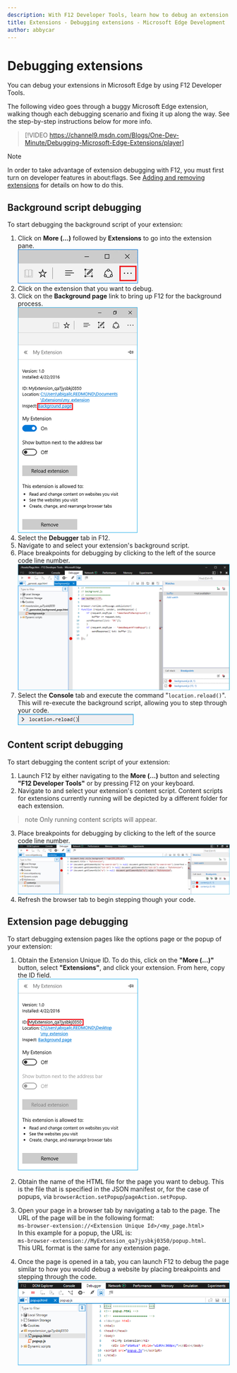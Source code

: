 ```yaml
---
description: With F12 Developer Tools, learn how to debug an extension's background script, content scripts, and extension pages.
title: Extensions - Debugging extensions - Microsoft Edge Development
author: abbycar
---
```


# Debugging extensions

You can debug your extensions in Microsoft Edge by using F12 Developer Tools.

The following video goes through a buggy Microsoft Edge extension, walking though each debugging scenario and fixing it up along the way. See the step-by-step instructions below for more info.

> [!VIDEO https://channel9.msdn.com/Blogs/One-Dev-Minute/Debugging-Microsoft-Edge-Extensions/player]


> [!NOTE]
> In order to take advantage of extension debugging with F12, you must first turn on developer features in about:flags. See [Adding and removing extensions](./adding-and-removing-extensions.md) for details on how to do this.


## Background script debugging
To start debugging the background script of your extension:

1. Click on **More (...)** followed by **Extensions** to go into the extension pane.  
 ![more button](./../media/morebutton.png)
2. Click on the extension that you want to debug.
3. Click on the **Background page** link to bring up F12 for the background process.  
 ![selected extension view of options with inspect link](./../media/debug-inspect.png)
4. Select the **Debugger** tab in F12.
5. Navigate to and select your extension's background script.
6. Place breakpoints for debugging by clicking to the left of the source code line number.  
 ![f12 console showing background script with break points](./../media/debug-f12-background.png)
7. Select the **Console** tab and execute the command "`location.reload()`". This will re-execute the background script, allowing you to step through your code.  
 ![console with location.reload entered](./../media/debug-f12-background-console.png)


## Content script debugging
To start debugging the content script of your extension:

1. Launch F12 by either navigating to the **More (...)** button and selecting **"F12 Developer Tools"** or by pressing F12 on your keyboard.
2. Navigate to and select your extension's content script. Content scripts for extensions currently running will be depicted by a different folder for each extension.

 >note Only running content scripts will appear.

3. Place breakpoints for debugging by clicking to the left of the source code line number.  
 ![f12 with content script being debugged](./../media/debug-content-f12.png)
4. Refresh the browser tab to begin stepping though your code.




## Extension page debugging
To start debugging extension pages like the options page or the popup of your extension:

1. Obtain the Extension Unique ID. To do this, click on the **"More (...)"** button, select **"Extensions"**, and click your extension. From here, copy the ID field.  
 ![unique id of extension](./../media/debug-popup-id.png)
2. Obtain the name of the HTML file for the page you want to debug. This is the file that is specified in the JSON manifest or, for the case of popups, via `browserAction.setPopup`/`pageAction.setPopup`.

3. Open your page in a browser tab by navigating a tab to the page. The URL of the page will be in the following format: <br/>
`ms-browser-extension://<Extension Unique Id>/<my_page.html>`<br/>
In this example for a popup, the URL is:<br/>`ms-browser-extension://MyExtension_qa7jysbkj0350/popup.html`. <br/>This URL format is the same for any extension page.

4. Once the page is opened in a tab, you can launch F12 to debug the page similar to how you would debug a website by placing breakpoints and stepping through the code.  
 ![popup debugging with f12](./../media/debug-popup-f12.png)
